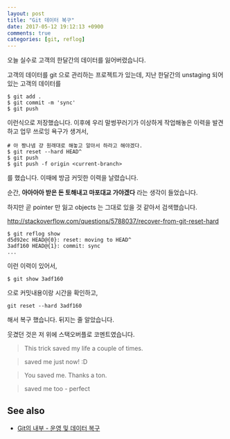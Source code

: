 ```yaml
---
layout: post
title: "Git 데이터 복구"
date: 2017-05-12 19:12:13 +0900
comments: true
categories: [git, reflog]
---
```


오늘 실수로 고객의 한달간의 데이터를 잃어버렸습니다.

고객의 데이터를 git 으로 관리하는 프로젝트가 있는데,
지난 한달간의 unstaging 되어 있는 고객의 데이터를

    $ git add .
    $ git commit -m 'sync'
    $ git push

이런식으로 저장했습니다.
이후에 우리 말썽꾸러기가 이상하게 작업해놓은 이력을 발견하고 업무 쓰로잉 욕구가 생겨서,

    # 아 짱나넴 걍 원래대로 해놓고 알아서 하라고 해야겠다.
    $ git reset --hard HEAD^
    $ git push
    $ git push -f origin <current-branch>

를 했습니다.
이때에 방금 커밋한 이력을 날렸습니다.

순간, **아아아아 받은 돈 토해내고 마포대교 가야겠다** 라는 생각이 들었습니다.

하지만 곧 pointer 만 잃고 objects 는 그대로 있을 것 같아서 검색했습니다.

http://stackoverflow.com/questions/5788037/recover-from-git-reset-hard

    $ git reflog show
    d5d92ec HEAD@{0}: reset: moving to HEAD^
    3adf160 HEAD@{1}: commit: sync
    ...

이런 이력이 있어서,

    $ git show 3adf160

으로 커밋내용이랑 시간을 확인하고,

    git reset --hard 3adf160

해서 복구 했습니다.
뒤지는 줄 알았습니다.

웃겼던 것은 저 위에 스택오버플로 코멘트였습니다.

> This trick saved my life a couple of times.

> saved me just now! :D

> You saved me. Thanks a ton.

> saved me too - perfect

## See also ##

- [Git의 내부 - 운영 및 데이터 복구](https://git-scm.com/book/ko/v1/Git%EC%9D%98-%EB%82%B4%EB%B6%80-%EC%9A%B4%EC%98%81-%EB%B0%8F-%EB%8D%B0%EC%9D%B4%ED%84%B0-%EB%B3%B5%EA%B5%AC)
